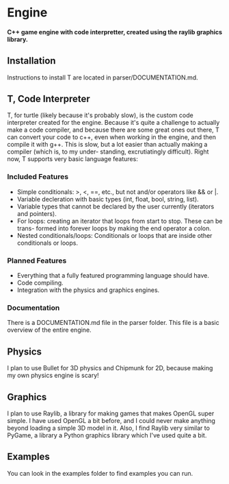 # Engine
#### C++ game engine with code interpretter, created using the raylib graphics library.

## Installation
Instructions to install T are located in parser/DOCUMENTATION.md.

## T, Code Interpreter
T, for turtle (likely because it's probably slow), is the custom code interpreter 
created for the engine. Because it's quite a challenge to actually make a code 
compiler, and because there are some great ones out there, T can convert your
code to c++, even when working in the engine, and then compile it with g++. This
is slow, but a lot easier than actually making a compiler (which is, to my under-
standing, excrutiatingly difficult). Right now, T supports very basic language
features:

### Included Features

* Simple conditionals: >, <, ==, etc., but not and/or operators like && or |.
* Variable decleration with basic types (int, float, bool, string, list).
* Variable types that cannot be declared by the user currently (iterators and pointers).
* For loops: creating an iterator that loops from start to stop. These can be trans-
  formed into forever loops by making the end operator a colon.
* Nested conditionals/loops: Conditionals or loops that are inside other conditionals
  or loops.

### Planned Features

* Everything that a fully featured programming language should have.
* Code compiling.
* Integration with the physics and graphics engines.

### Documentation
There is a DOCUMENTATION.md file in the parser folder. This file is a basic overview
of the entire engine.

## Physics
I plan to use Bullet for 3D physics and Chipmunk for 2D, because making my own
physics engine is scary!

## Graphics
I plan to use Raylib, a library for making games that makes OpenGL super simple.
I have used OpenGL a bit before, and I could never make anything beyond loading
a simple 3D model in it. Also, I find Raylib very similar to PyGame, a library
a Python graphics library which I've used quite a bit.

## Examples
You can look in the examples folder to find examples you can run.
